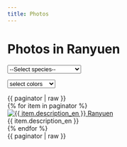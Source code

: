 ```yaml
---
title: Photos
---
```

Photos in Ranyuen
==
<link href="/assets/stylesheets/photoGallery.css" rel="stylesheet"/>
<link href="/assets/stylesheets/colorbox.css" rel="stylesheet"/>
<link href="/assets/stylesheets/pagination.css" rel="stylesheet"/>

<form id="search-form" method="GET">
  <select id="search-form-species_name" name="species_name">
    <option value="" {% if species_name == null %}selected{% endif %}>--Select species--</option>
    <option value="all" {% if species_name == 'all' %}selected{% endif %}>All</option>
    <option value="Calanthe" {% if species_name == 'Calanthe' %}selected{% endif %}>Calanthe</option>
    <option value="Ponerorchis" {% if species_name == 'Ponerorchis' %}selected{% endif %}>Ponerorchis</option>
    <option value="Japanease native orchid" {% if species_name == 'Japanease native orchid' %}selected{% endif %}>Japanese native orchids</option>
    <option value="others" {% if species_name == 'others' %}selected{% endif %}>Others</option>
  </select>
</form>
<form class="select" id="search-form-color" method="GET">
  <input type="hidden" name="species_name" value="{{ species_name }}">
  <select id="search-form-color" name="color">
    {% if species_name == 'Calanthe' %}
      <option value="">select colors</option>}
      {% for color in colors %}
        <option value="{{ color.color }}" {% if select_color == color.color %}selected{% endif %}>{{ color.color }}</option>
      {% endfor %}
    {% else %}
      <option value="">----</option>}
    {% endif %}
  </select>
</form>
<div style="clear: both;">
  {{ paginator | raw }}
</div>
<div id="photo-gallery" class="photos">
  {% for item in paginator %}
    <div class="photo">
      <a href="/images/gallery/{{ item.uuid }}.jpg"
        class="lightbox"
        title="{{ item.description_en }} Ranyuen">
        <img rel="gallery"
        src="/api/photo?format=jpeg&uuid={{ item.uuid }}&width={{ item.thumb_width }}"
        width="{{ item.thumb_width }}"
        height="{{ item.thumb_height }}"
        alt="{{ item.description_en }} Ranyuen"/>
      </a>
      <div class="photo-description">
        <div>{{ item.description_en }}</div>
      </div>
    </div>
  {% endfor %}
</div>
<div>
  {{ paginator | raw }}
</div>
<script>
$('.pagination li a').each(function() {
  var href = $(this).attr('href');
  $(this).attr('href', 'photos/' + href);
});
</script>
<script src="/assets/javascripts/photoGallery.min.js"></script>
<script>
  window.addEventListener('DOMContentLoaded', function () {
    new PhotoGallery().init(document.getElementById("photo-gallery"));
    document.getElementById('search-form-species_name').onchange = function () {
      document.getElementById('search-form').submit();
    };
    document.getElementById('search-form-color').onchange = function () {
      document.getElementById('search-form-color').submit();
    };
  });
</script>
